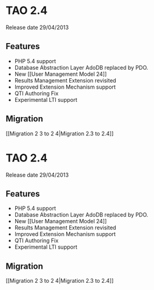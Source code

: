 <!--
author:
    - 'Lionel Lecaque'
created_at: '2013-02-26 16:49:24'
updated_at: '2013-10-16 15:03:17'
tags:
    - 'Past release history'
-->

TAO 2.4
=======

Release date 29/04/2013

Features
--------

-   PHP 5.4 support
-   Database Abstraction Layer AdoDB replaced by PDO.
-   New [[User Management Model 24]]
-   Results Management Extension revisited
-   Improved Extension Mechanism support
-   QTI Authoring Fix
-   Experimental LTI support

Migration
---------

[[Migration 2 3 to 2 4|Migration 2.3 to 2.4]]

TAO 2.4
=======

Release date 29/04/2013

Features
--------

-   PHP 5.4 support
-   Database Abstraction Layer AdoDB replaced by PDO.
-   New [[User Management Model 24]]
-   Results Management Extension revisited
-   Improved Extension Mechanism support
-   QTI Authoring Fix
-   Experimental LTI support

Migration
---------

[[Migration 2 3 to 2 4|Migration 2.3 to 2.4]]



